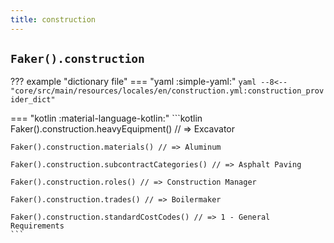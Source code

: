 ```yaml
---
title: construction
---
```


## `Faker().construction`

??? example "dictionary file"
    === "yaml :simple-yaml:"
        ```yaml
        --8<-- "core/src/main/resources/locales/en/construction.yml:construction_provider_dict"
        ```

=== "kotlin :material-language-kotlin:"
    ```kotlin
    Faker().construction.heavyEquipment() // => Excavator

    Faker().construction.materials() // => Aluminum

    Faker().construction.subcontractCategories() // => Asphalt Paving

    Faker().construction.roles() // => Construction Manager

    Faker().construction.trades() // => Boilermaker

    Faker().construction.standardCostCodes() // => 1 - General Requirements
    ```
